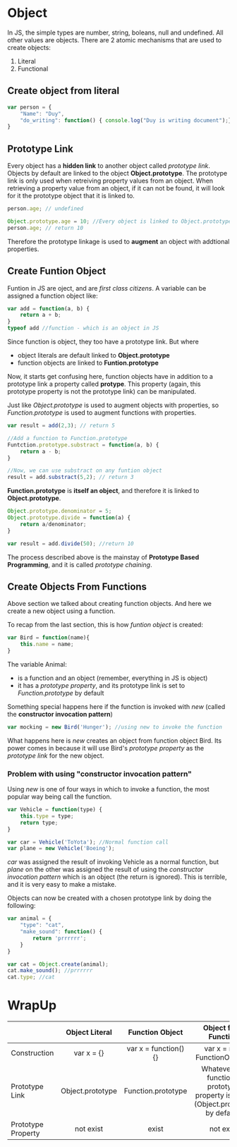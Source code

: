 

# Object

In JS, the simple types are number, string, boleans, null and undefined.
All other values are objects.
There are 2 atomic mechanisms that are used to create objects:
1. Literal
2. Functional

## Create object from literal
```javascript
var person = {
	"Name": "Duy",
	"do_writing": function() { console.log("Duy is writing document");}
}
```

## Prototype Link
Every object has a __hidden link__ to another object called *prototype link*. Objects by default are linked to the object **Object.prototype**.
The prototype link is only used when retreiving property values from an object.
When retrieving a property value from an object, if it can not be found, it will look for it the prototype object that it is linked to.
```javascript
person.age; // undefined

Object.prototype.age = 10; //Every object is linked to Object.prototype by default
person.age; // return 10
```
Therefore the prototype linkage is used to __augment__ an object with addtional properties.

## Create Funtion Object
Funtion in JS are oject, and are *first class citizens*. A variable can be assigned a function object like:
```javascript
var add = function(a, b) {
	return a + b;
}
typeof add //function - which is an object in JS
```
Since function is object, they too have a prototype link. But where 
- object literals are default linked to **Object.prototype**
- function objects are linked to **Funtion.prototype**

Now, it starts get confusing here, function objects have in addition to a prototype link a property called **protype**. This property (again, this prototype property is not the prototype link) can be manipulated.

Just like *Object.prototype* is used to augment objects with properties, so *Function.prototype* is used to augment functions with properties.

```javascript
var result = add(2,3); // return 5

//Add a function to Function.prototype
Funtction.prototype.substract = function(a, b) {
	return a - b;
}

//Now, we can use substract on any funtion object
result = add.substract(5,2); // return 3
```
**Function.prototype** is __itself an object__, and therefore it is linked to **Object.prototype**.
```javascript
Object.prototype.denominator = 5;
Object.prototype.divide = function(a) {
	return a/denominator;
}

var result = add.divide(50); //return 10
```
The process described above is the mainstay of  **__Prototype Based Programming__**, and it is called *prototype chaining*.

## Create Objects From Functions
Above section we talked about creating function objects.
And here we create a new object using a function.

To recap from the last section, this is how *funtion object* is created:
```javascript
var Bird = function(name){
    this.name = name;
}
```
The variable Animal:
- is a function and an object (remember, everything in JS is object)
- it has a *prototype property*, and its prototype link is set to *Function.prototype* by default

Something special happens here if the function is invoked with *new* (called the __constructor invocation pattern__)
```javascript
var mocking = new Bird('Hunger'); //using new to invoke the function
```
What happens here is *new* creates an object from function object Bird.
Its power comes in because it will use Bird's *prototype property* as the *prototype link* for the new object.

### Problem with using "constructor invocation pattern"
Using *new* is one of four ways in which to invoke a function, the most popular way being call the function.
```javascript
var Vehicle = function(type) {
    this.type = type;
    return type;
}

var car = Vehicle('ToYota'); //Normal function call
var plane = new Vehicle('Boeing');
```
*car* was assigned the result of invoking Vehicle as a normal function, but *plane* on the other was assigned the result of using the *constructor invocation pattern* which is an object (the return is ignored). This is terrible, and it is very easy to make a mistake.

Objects can now be created with a chosen prototype link by doing the following:
```javascript
var animal = {
    "type": "cat",
    "make_sound": function() {
        return 'prrrrrr';
    }
}

var cat = Object.create(animal);
cat.make_sound(); //prrrrrr
cat.type; //cat
```

# WrapUp
| | Object Literal | Function Object | Object from Function |
| --- | :---: | :---: | :---: |
|Construction| var x = {} | var x = function(){} | var x = new FunctionObject() |
| Prototype Link | Object.prototype | Function.prototype | Whatever the function's prototype property is set to (Object.prototype by default) |
| Prototype Property | not exist | exist | not exist |
